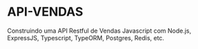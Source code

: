 # API-VENDAS
Construindo uma API Restful de Vendas Javascript com Node.js, ExpressJS, Typescript, TypeORM, Postgres, Redis, etc.
